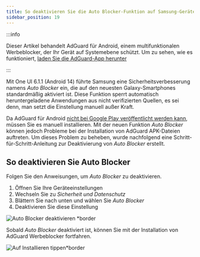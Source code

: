 ```yaml
---
title: So deaktivieren Sie die Auto Blocker-Funktion auf Samsung-Geräten
sidebar_position: 19
---
```


:::info

Dieser Artikel behandelt AdGuard für Android, einem multifunktionalen Werbeblocker, der Ihr Gerät auf Systemebene schützt. Um zu sehen, wie es funktioniert, [laden Sie die AdGuard-App herunter](https://agrd.io/download-kb-adblock)

:::

Mit One UI 6.1.1 (Android 14) führte Samsung eine Sicherheitsverbesserung namens _Auto Blocker_ ein, die auf den neuesten Galaxy-Smartphones standardmäßig aktiviert ist. Diese Funktion sperrt automatisch heruntergeladene Anwendungen aus nicht verifizierten Quellen, es sei denn, man setzt die Einstellung manuell außer Kraft.

Da AdGuard für Android [nicht bei Google Play veröffentlicht werden kann](https://adguard.com/en/blog/adguard-google-play-removal.html), müssen Sie es manuell installieren. Mit der neuen Funktion _Auto Blocker_ können jedoch Probleme bei der Installation von AdGuard APK-Dateien auftreten. Um dieses Problem zu beheben, wurde nachfolgend eine Schritt-für-Schritt-Anleitung zur Deaktivierung von _Auto Blocker_ erstellt.

## So deaktivieren Sie Auto Blocker

Folgen Sie den Anweisungen, um _Auto Blocker_ zu deaktivieren.

1. Öffnen Sie Ihre Geräteeinstellungen
2. Wechseln Sie zu _Sicherheit und Datenschutz_
3. Blättern Sie nach unten und wählen Sie _Auto Blocker_
4. Deaktivieren Sie diese Einstellung

![Auto Blocker deaktivieren \*border](https://cdn.adtidy.org/content/kb/ad_blocker/android/solving_problems/auto-blocker/auto_blocker_en.png)

Sobald _Auto Blocker_ deaktiviert ist, können Sie mit der Installation von AdGuard Werbeblocker fortfahren.

![Auf Installieren tippen\*border](https://cdn.adtidy.org/content/kb/ad_blocker/android/solving_problems/auto-blocker/install_en.png)
